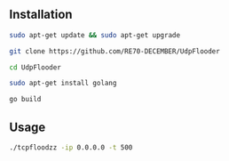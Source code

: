 
## Installation
```bash
sudo apt-get update && sudo apt-get upgrade
```

```bash
git clone https://github.com/RE70-DECEMBER/UdpFlooder
```
```bash
cd UdpFlooder
```
```bash
sudo apt-get install golang
```
```bash
go build
```


## Usage
```bash
./tcpfloodzz -ip 0.0.0.0 -t 500
```

